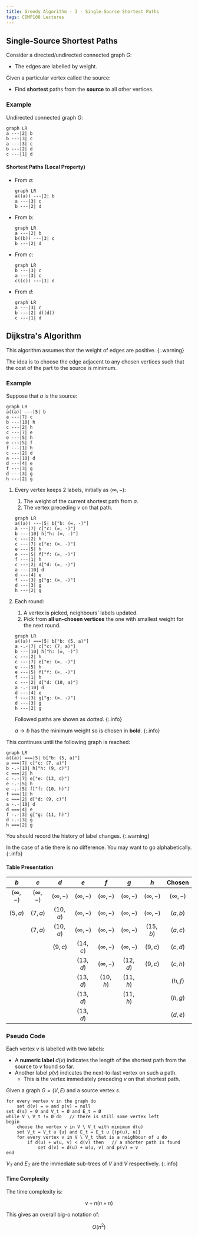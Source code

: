 ```yaml
---
title: Greedy Algorithm - 3 - Single-Source Shortest Paths
tags: COMP108 Lectures
---
```

## Single-Source Shortest Paths
Consider a directed/undirected connected graph $G$:

* The edges are labelled by weight.

Given a particular vertex called the source:

* Find **shortest** paths from the **source** to all other vertices.

### Example
Undirected connected graph $G$:

```mermaid
graph LR
a ---|2| b
b ---|3| c
a ---|3| c
b ---|2| d
c ---|1| d
```

#### Shortest Paths (Local Property)

* From $a$:
	
	```mermaid
	graph LR
	a((a)) ---|2| b
	a ---|3| c
	b ---|2| d
	```
* From $b$:

	```mermaid
	graph LR
	a ---|2| b
	b((b)) ---|3| c
	b ---|2| d
	```
* From $c$:

	```mermaid
	graph LR
	b ---|3| c
	a ---|3| c
	c((c)) ---|1| d
	```
* From $d$:

	```mermaid
	graph LR
	a ---|3| c
	b ---|2| d((d))
	c ---|1| d
	```

## Dijkstra's Algorithm

This algorithm assumes that the weight of edges are positive.
{:.warning}

The idea is to choose the edge adjacent to any chosen vertices such that the cost of the part to the source is minimum.

### Example
Suppose that $a$ is the source:

```mermaid
graph LR
a((a)) ---|5| b
a ---|7| c
b ---|10| h
c ---|2| h
c ---|7| e
e ---|5| h
e ---|5| f
f ---|1| h
c ---|2| d
a ---|10| d
d ---|4| e
f ---|3| g
d ---|3| g
h ---|2| g
```

1. Every vertex keeps 2 labels, initially as $(\infty, -)$:
	1. The weight of the current shortest path from $a$.
	1. The vertex preceding $v$ on that path.
	
	```mermaid
	graph LR
	a((a)) ---|5| b["b: (∞, -)"]
	a ---|7| c["c: (∞, -)"]
	b ---|10| h["h: (∞, -)"]
	c ---|2| h
	c ---|7| e["e: (∞, -)"]
	e ---|5| h
	e ---|5| f["f: (∞, -)"]
	f ---|1| h
	c ---|2| d["d: (∞, -)"]
	a ---|10| d
	d ---|4| e
	f ---|3| g["g: (∞, -)"]
	d ---|3| g
	h ---|2| g
	```
1. Each round:
	1. A vertex is picked, neighbours' labels updated.
	1. Pick from **all un-chosen vertices** the one with smallest weight for the next round.
	
	```mermaid
	graph LR
	a((a)) ===|5| b["b: (5, a)"]
	a -.-|7| c["c: (7, a)"]
	b ---|10| h["h: (∞, -)"]
	c ---|2| h
	c ---|7| e["e: (∞, -)"]
	e ---|5| h
	e ---|5| f["f: (∞, -)"]
	f ---|1| h
	c ---|2| d["d: (10, a)"]
	a -.-|10| d
	d ---|4| e
	f ---|3| g["g: (∞, -)"]
	d ---|3| g
	h ---|2| g
	```
	
	Followed paths are shown as *dotted*.
	{:.info}
	
	$a\rightarrow b$ has the minimum weight so is chosen in **bold**.
	{:.info}
	
This continues until the following graph is reached:

```mermaid
graph LR
a((a)) ===|5| b["b: (5, a)"]
a ===|7| c["c: (7, a)"]
b -.-|10| h["h: (9, c)"]
c ===|2| h
c -.-|7| e["e: (13, d)"]
e -.-|5| h
e -.-|5| f["f: (10, h)"]
f ===|1| h
c ===|2| d["d: (9, c)"]
a -.-|10| d
d ===|4| e
f -.-|3| g["g: (11, h)"]
d -.-|3| g
h ===|2| g
```

You should record the history of label changes.
{:.warning}

In the case of a tie there is no difference. You may want to go alphabetically.
{:.info}

#### Table Presentation

| $b$ | $c$ | $d$ | $e$ | $f$ | $g$ | $h$ | Chosen |
| :-: | :-: | :-: | :-: | :-: | :-: | :-: | :-: |
| $(\infty,-)$ | $(\infty,-)$ | $(\infty,-)$ | $(\infty,-)$ | $(\infty,-)$ | $(\infty,-)$ | $(\infty,-)$ | $(\infty,-)$ |
| $(5,a)$ | $(7,a)$ | $(10,a)$ |  $(\infty,-)$ | $(\infty,-)$ | $(\infty,-)$ | $(\infty,-)$ | $(a,b)$ |
| | $(7,a)$ | $(10,a)$ |  $(\infty,-)$ | $(\infty,-)$ | $(\infty,-)$ | $(15,b)$ | $(a,c)$ |
| | | $(9,c)$ |  $(14,c)$ | $(\infty,-)$ | $(\infty,-)$ | $(9,c)$ | $(c,d)$ |
| | | |  $(13,d)$ | $(\infty,-)$ | $(12,d)$ | $(9,c)$ | $(c,h)$ |
| | | |  $(13,d)$ | $(10,h)$ | $(11,h)$ | | $(h,f)$ |
| | | |  $(13,d)$ | | $(11,h)$ | | $(h,g)$ |
| | | |  $(13,d)$ | | | | $(d,e)$ |

### Pseudo Code
Each vertex $v$ is labelled with two labels:

* A **numeric label** $d(v)$ indicates the length of the shortest path from the source to $v$ found so far.
* Another label $p(v)$ indicates the next-to-last vertex on such a path.
	* This is the vertex immediately preceding $v$ on that shortest path.

Given a graph $G=(V,E)$ and a source vertex $s$.

```
for every vertex v in the graph do
	set d(v) = ∞ and p(v) = null
set d(s) = 0 and V_t = Ø and E_t = Ø
while V \ V_t != Ø do	// there is still some vertex left
begin
	choose the vertex v in V \ V_t with minimum d(u)
	set V_t = V_t ∪ {u} and E_t = E_t ∪ {(p(u), u)}
	for every vertex v in V \ V_t that is a neighbour of u do
		if d(u) + w(u, v) < d(v) then	// a shorter path is found
			set d(v) = d(u) + w(u, v) and p(v) = v
end
```

$V_T$ and $E_T$ are the immediate sub-trees of $V$ and $V$ respectively.
{:.info}

#### Time Complexity
The time complexity is:

$$v+n(n+n)$$

This gives an overall big-o notation of:

$$O(n^2)$$